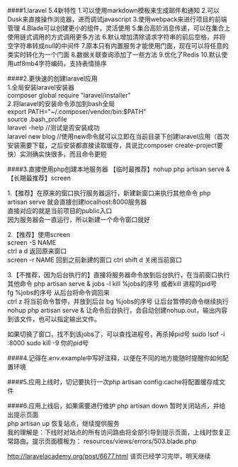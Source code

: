 ####1.laravel 5.4新特性
1.可以使用markdown模板来生成邮件和通知
2.可以Dusk来直接操作浏览器，进而调试javascript
3.使用webpack来进行项目的前端管理
4.Blade可以创建更小的组件，灵活使用
5.集合高阶消息传递，可以在集合上使用链式调用的方式调用更多方法
6.默认增加清除请求字符串的前后空格，并将空字符串转成null的中间件
7.原本只有内置服务才能使用门面，现在可以将任意的类实时转化为一个门面
8.数据关联查询添加了一些方法
9.优化了Redis
10.默认使用utf8mb4字符编码，支持表情排序

####2.更快速的创建laravel应用  
1.全局安装laravel安装器    
composer global require "laravel/installer"  
2.将laravel的安装命令添加到bash全局   
export PATH="~/.composer/vendor/bin:$PATH"   
source .bash_profile   
laravel -help  //测试是否安装成功  
laravel new blog  //使用new命令就可以立即在当前目录下创建laravel应用（首次安装需要下载，之后安装都直接读取缓存，具说比composer create-project要快）实测确实快很多，而且命令更短  

####3.直接使用php创建本地服务器
【临时最推荐】nohup php artisan serve &
【长期最推荐】screen

1.【推荐】在原来的窗口执行服务器运行，新建新窗口来执行其他命令
php artisan serve 就会直接创建localhost:8000服务器  
直接对应的就是当前项目的public入口  
因为服务器会一直运行，所以新建一个命令窗口就好

2.【推荐】使用screen  
screen -S NAME  
ctrl a d 返回原来窗口  
screen -r NAME 回到之前新建的窗口
ctrl shift d 关闭当前窗口

3.【不推荐，因为后台执行的】直接将服务器命令放到后台执行，在当前窗口执行其他命令
php artisan serve &
jobs -l
kill %jobs的序号 或者kill 进程的pid号  
fg %jobs的序号 从后台将命令调回来  
ctrl z 将当前命令暂停，并放到后台
bg %jobs的序号 让后台暂停的命令继续执行  
nohup php artisan serve & 让命令后台执行，会自动创建nohup.out，输出内容到该文件，也可以指定输出文件。

如果切换了窗口，找不到该jobs了，可以查找进程号，再杀掉pid号
sudo lsof -i :8000
sudo kill -9 你的pid号


####4.记得在.env.example中写好注释，以便在不同的地方能随时提醒你如何配置环境

####5.应用上线时，切记要执行一次php artisan config:cache将配置缓存成文件

####6.应用上线后，如果需要进行维护
php artisan down 暂时关闭站点，并给出提示页面  
php artisan up 恢复站点，继续提供服务  
我的理解是：下线时对站点的所有访问路由将全部引导到提示页面，上线时恢复正常路由。提示页面模板为：
  resources/views/errors/503.blade.php  

http://laravelacademy.org/post/6677.html 该页已经学习完毕，明天继续   




